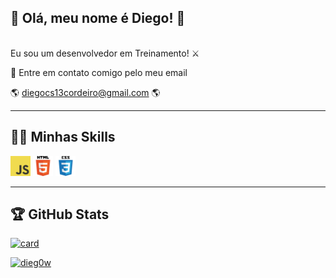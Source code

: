 ## 🐉 Olá, meu nome é Diego! 🐉

<br/> Eu sou um desenvolvedor em Treinamento! ⚔️ </p>

💬 Entre em contato comigo pelo meu email

🌎 diegocs13cordeiro@gmail.com 🌎

---

## 👨‍💻 Minhas Skills

<code><img height="32" src="https://raw.githubusercontent.com/github/explore/80688e429a7d4ef2fca1e82350fe8e3517d3494d/topics/javascript/javascript.png" alt="Javascript"/></code>
<code><img height="32" src="https://raw.githubusercontent.com/github/explore/80688e429a7d4ef2fca1e82350fe8e3517d3494d/topics/html/html.png" alt="HTML5"/></code>
<code><img height="32" src="https://raw.githubusercontent.com/github/explore/80688e429a7d4ef2fca1e82350fe8e3517d3494d/topics/css/css.png" alt="CSS"/></code>
<code><imgs height="32" src="https://raw.githubusercontent.com/github/explore/80688e429a7d4ef2fca1e82350fe8e3517d3494d/topics/bootstrap/bootstrap.png" alt="Bootstrap"/></code>

---

## 🏆 GitHub Stats

[![card](https://github-readme-stats.vercel.app/api?username=dieg0w&theme=highcontrast&show_icons=true)](https://github.com/anuraghazra/github-readme-stats)

[![dieg0w](https://github-readme-stats.vercel.app/api/top-langs/?username=dieg0w&hide=html&layout=compact&theme=highcontrast)](https://github.com/anuraghazra/github-readme-stats)

